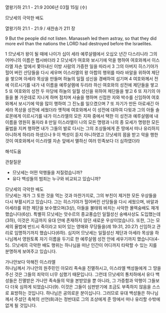 열왕기하 21:1 - 21:9 
2006년 03월 15일 (수)

므낫세의 극악한 배도



열왕기하 21:1 - 21:9 / 새찬송가 211 장


9  But the people did not listen. Manasseh led them astray, so that they did more evil than the nations the LORD had destroyed before the Israelites. 

1 므낫세가 왕이 될 때에 나이가 십이 세라 예루살렘에서 오십오 년간 다스리니라 그의 어머니의 이름은 헵시바더라 2 므낫세가 여호와 보시기에 악을 행하여 여호와께서 이스라엘 자손 앞에서 쫓아내신 이방 사람의 가증한 일을 따라서 3 그의 아버지 히스기야가 헐어 버린 산당들을 다시 세우며 이스라엘의 왕 아합의 행위를 따라 바알을 위하여 제단을 쌓으며 아세라 목상을 만들며 하늘의 일월 성신을 경배하여 섬기며 4 여호와께서 전에 이르시기를 내가 내 이름을 예루살렘에 두리라 하신 여호와의 성전에 제단들을 쌓고 5 또 여호와의 성전 두 마당에 하늘의 일월 성신을 위하여 제단들을 쌓고 6 또 자기의 아들을 불 가운데로 지나게 하며 점치며 사술을 행하며 신접한 자와 박수를 신임하여 여호와께서 보시기에 악을 많이 행하여 그 진노를 일으켰으며 7 또 자기가 만든 아로새긴 아세라 목상을 성전에 세웠더라 옛적에 여호와께서 이 성전에 대하여 다윗과 그의 아들 솔로몬에게 이르시기를 내가 이스라엘의 모든 지파 중에서 택한 이 성전과 예루살렘에 내 이름을 영원히 둘지라  8 만일 이스라엘이 나의 모든 명령과 나의 종 모세가 명령한 모든 율법을 지켜 행하면 내가 그들의 발로 다시는 그의 조상들에게 준 땅에서 떠나 유리하지 아니하게 하리라 하셨으나 9 이 백성이 듣지 아니하였고 므낫세의 꾐을 받고 악을 행한 것이 여호와께서 이스라엘 자손 앞에서 멸하신 여러 민족보다 더 심하였더라

해석도움





관찰질문
- 므낫세는 어떤 악행들을 저질렀습니까?
- 유다 백성들의 범죄는 누구와 비교되고 있습니까?


므낫세의 극악한 배도  
므낫세는 개가 그 토한 것을 먹는 것과 마찬가지로, 그의 부친이 제거한 모든 우상들을 다시 부활시키고 있습니다. 그는 히스기야가 헐어버린 산당들을 다시 세웠으며, 바알과 아세라를 위한 제단을 보수했으며(3상), 아들을 불태워 바치는 사악한 몰렉숭배도 재개했습니다(6상). 특별히 므낫세는 앗수르의 종교풍습인 일월성신 숭배사상도 도입했는데(3하), 이것은 지금까지 유대 안에 존재하지 않던 새로운 우상이었습니다. 또한, 그는 모세의 율법에 반드시 죽이라고 되어 있는 영매와 무당들을(레 19:31, 20:27) 신임하고 관리로 임명하기까지 했습니다(6하). 심지어 므낫세는 일월성신 제단과 아세라 목상을 하나님께서 영원토록 자기 이름을 두기로 한 예루살렘 성전 안에 세우기까지 했습니다(4-5). 므낫세의 극악한 배도 행위는 하나님을 떠난 인간이 어디까지 타락할 수 있는 지를 분명하게 보여주고 있습니다.   

가나안보다 악해진 이스라엘  
하나님께서 가나안의 원주민인 아모리 족속을 진멸하시고, 이스라엘 백성들에게 그 땅을 주신 것은 그들의 죄악이 너무 심했기 때문입니다. 그런데 므낫세의 통치하에서 유다 백성들은 진멸받은 가나안 족속들의 악을 본받았을 뿐 아니라, 그 가증함과 악행이 그들보다 더욱 심하게 되었습니다(9). 이것은 그들이 심판받기에 조금도 부족하지 않음을 스스로 표방하는 것입니다. 하나님은 공의로운 분이십니다. 그러므로 유대 백성들은 하나님께서 주셨던 축복의 선언(8)과는 정반대로 그의 조상에게 준 땅에서 떠나 유리할 수밖에 없게 될 것입니다.
